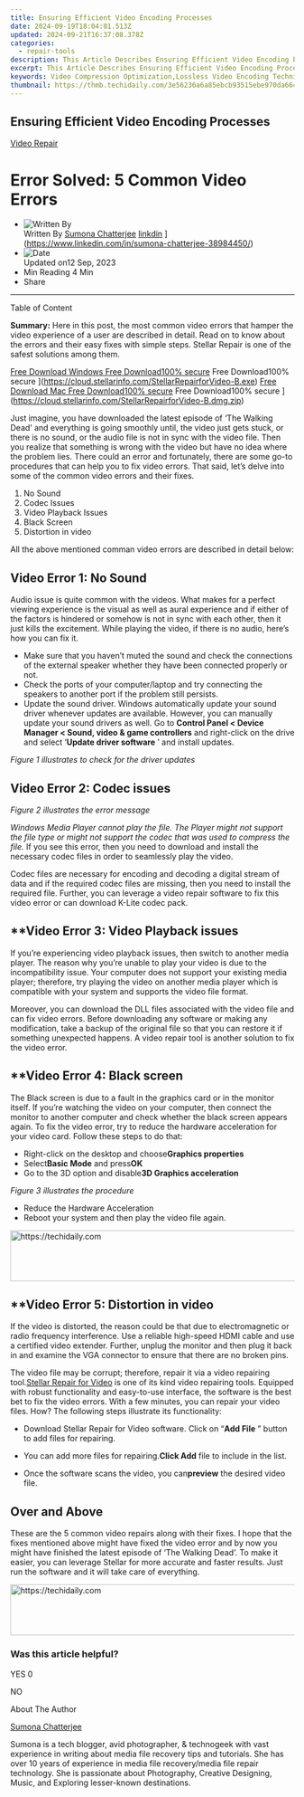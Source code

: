 ```yaml
---
title: Ensuring Efficient Video Encoding Processes
date: 2024-09-19T18:04:01.513Z
updated: 2024-09-21T16:37:08.378Z
categories:
  - repair-tools
description: This Article Describes Ensuring Efficient Video Encoding Processes
excerpt: This Article Describes Ensuring Efficient Video Encoding Processes
keywords: Video Compression Optimization,Lossless Video Encoding Techniques,Adaptive Bitrate Streaming,Codec Selection for Video Encoding,Energy-Efficient Video Compression Strategies,High-Performance Video Encoding Software,Video Encoding Performance Metrics
thumbnail: https://thmb.techidaily.com/3e56236a6a85ebcb93515ebe970da664f41c03cdc9a40751e6b62b7a56683a32.jpg
---
```


## Ensuring Efficient Video Encoding Processes

[Video Repair](https://tools.techidaily.com/stellardata-recovery/buy-now/)

# Error Solved: 5 Common Video Errors

* ![Written By](https://cdn-cmlep.nitrocdn.com/DLSjJVyzoVcUgUSBlgyEUoGMDKLbWXQr/assets/desktop/optimized/rev-636f8fd/secure.gravatar.com/avatar/51230a434c190250f4ff6504ca157fb6.1e1df7d66b301003bec30db63ac73954)  
 Written By [Sumona Chatterjee](https://tools.techidaily.com/stellardata-recovery/buy-now/) [linkdin](https://cdn-cmlep.nitrocdn.com/DLSjJVyzoVcUgUSBlgyEUoGMDKLbWXQr/assets/images/optimized/rev-636f8fd/www.stellarinfo.com/public/frontEnd/images/author/linkdin.jpg) ](https://www.linkedin.com/in/sumona-chatterjee-38984450/)
* ![Date](https://cdn-cmlep.nitrocdn.com/DLSjJVyzoVcUgUSBlgyEUoGMDKLbWXQr/assets/images/optimized/rev-636f8fd/www.stellarinfo.com/public/frontEnd/images/author/clender.jpg)  
 Updated on12 Sep, 2023
* Min Reading 4  Min
* Share

---

Table of Content

**Summary:** Here in this post, the most common video errors that hamper the video experience of a user are described in detail. Read on to know about the errors and their easy fixes with simple steps. Stellar Repair is one of the safest solutions among them.

[Free Download Windows  Free Download100% secure](https://cdn-cmlep.nitrocdn.com/DLSjJVyzoVcUgUSBlgyEUoGMDKLbWXQr/assets/images/optimized/rev-636f8fd/www.stellarinfo.com/blog/wp-content/themes/stellarblog2024/images/windows.svg)  Free Download100% secure ](https://cloud.stellarinfo.com/StellarRepairforVideo-B.exe) [Free Download Mac  Free Download100% secure](https://cdn-cmlep.nitrocdn.com/DLSjJVyzoVcUgUSBlgyEUoGMDKLbWXQr/assets/images/source/rev-636f8fd/www.stellarinfo.com/blog/wp-content/themes/stellarblog2024/images/mac-os.svg)  Free Download100% secure ](https://cloud.stellarinfo.com/StellarRepairforVideo-B.dmg.zip)

 Just imagine, you have downloaded the latest episode of ‘The Walking Dead’ and everything is going smoothly until, the video just gets stuck, or there is no sound, or the audio file is not in sync with the video file. Then you realize that something is wrong with the video but have no idea where the problem lies. There could an error and fortunately, there are some go-to procedures that can help you to fix video errors. That said, let’s delve into some of the common video errors and their fixes.

1. No Sound
2. Codec Issues
3. Video Playback Issues
4. Black Screen
5. Distortion in video

 All the above mentioned comman video errors are described in detail below:

## **Video Error 1: No Sound**

 Audio issue is quite common with the videos. What makes for a perfect viewing experience is the visual as well as aural experience and if either of the factors is hindered or somehow is not in sync with each other, then it just kills the excitement. While playing the video, if there is no audio, here’s how you can fix it.

* Make sure that you haven’t muted the sound and check the connections of the external speaker whether they have been connected properly or not.
* Check the ports of your computer/laptop and try connecting the speakers to another port if the problem still persists.
* Update the sound driver. Windows automatically update your sound driver whenever updates are available. However, you can manually update your sound drivers as well. Go to **Control Panel < Device Manager < Sound, video & game controllers** and right-click on the drive and select ‘**Update driver software** ’ and install updates.

_Figure 1 illustrates to check for the driver updates_

## **Video Error 2: Codec issues**

_Figure 2 illustrates the error message_

 _Windows Media Player cannot play the file. The Player might not support the file type or might not support the codec that was used to compress the file._ If you see this error, then you need to download and install the necessary codec files in order to seamlessly play the video.

 Codec files are necessary for encoding and decoding a digital stream of data and if the required codec files are missing, then you need to install the required file. Further, you can leverage a video repair software to fix this video error or can download K-Lite codec pack.

## **Video Error 3: Video Playback issues

 If you’re experiencing video playback issues, then switch to another media player. The reason why you’re unable to play your video is due to the incompatibility issue. Your computer does not support your existing media player; therefore, try playing the video on another media player which is compatible with your system and supports the video file format.

 Moreover, you can download the DLL files associated with the video file and can fix video errors. Before downloading any software or making any modification, take a backup of the original file so that you can restore it if something unexpected happens. A video repair tool is another solution to fix the video error.

## **Video Error 4: Black screen

 The Black screen is due to a fault in the graphics card or in the monitor itself. If you’re watching the video on your computer, then connect the monitor to another computer and check whether the black screen appears again. To fix the video error, try to reduce the hardware acceleration for your video card. Follow these steps to do that:

* Right-click on the desktop and choose**Graphics properties**
* Select**Basic Mode** and press**OK**
* Go to the 3D option and disable**3D Graphics acceleration**

_Figure 3 illustrates the procedure_

* Reduce the Hardware Acceleration
* Reboot your system and then play the video file again.

<!-- affiliate ads begin -->
<a href="https://aligracehair.sjv.io/c/5597632/2006960/19272" target="_top" id="2006960">
  <img src="//a.impactradius-go.com/display-ad/19272-2006960" border="0" alt="https://techidaily.com" width="728" height="90"/>
</a>
<img height="0" width="0" src="https://aligracehair.sjv.io/i/5597632/2006960/19272" style="position:absolute;visibility:hidden;" border="0" />
<!-- affiliate ads end -->

## **Video Error 5: Distortion in video

 If the video is distorted, the reason could be that due to electromagnetic or radio frequency interference. Use a reliable high-speed HDMI cable and use a certified video extender. Further, unplug the monitor and then plug it back in and examine the VGA connector to ensure that there are no broken pins.

 The video file may be corrupt; therefore, repair it via a video repairing tool.[Stellar Repair for Video](https://tools.techidaily.com/stellardata-recovery/buy-now/) is one of its kind video repairing tools. Equipped with robust functionality and easy-to-use interface, the software is the best bet to fix the video errors. With a few minutes, you can repair your video files. How? The following steps illustrate its functionality:

[](https://cloud.stellarinfo.com/StellarRepairforVideo-B.exe) [](https://cloud.stellarinfo.com/StellarRepairforVideo-B.dmg.zip)

* Download Stellar Repair for Video software. Click on “**Add File** ” button to add files for repairing.

* You can add more files for repairing.**Click Add** file to include in the list.

* Once the software scans the video, you can**preview** the desired video file.

## **Over and Above**

 These are the 5 common video repairs along with their fixes. I hope that the fixes mentioned above might have fixed the video error and by now you might have finished the latest episode of ‘The Walking Dead’. To make it easier, you can leverage Stellar for more accurate and faster results. Just run the software and it will take care of everything.

<!-- affiliate ads begin -->
<a href="https://appsumo.8odi.net/c/5597632/2087485/7443" target="_top" id="2087485">
  <img src="//a.impactradius-go.com/display-ad/7443-2087485" border="0" alt="https://techidaily.com" width="728" height="90"/>
</a>
<img height="0" width="0" src="https://appsumo.8odi.net/i/5597632/2087485/7443" style="position:absolute;visibility:hidden;" border="0" />
<!-- affiliate ads end -->

### Was this article helpful?

YES 0

NO

About The Author

[Sumona Chatterjee](https://tools.techidaily.com/stellardata-recovery/buy-now/) [](https://www.linkedin.com/in/sumona-chatterjee-38984450/)

 Sumona is a tech blogger, avid photographer, & technogeek with vast experience in writing about media file recovery tips and tutorials. She has over 10 years of experience in media file recovery/media file repair technology. She is passionate about Photography, Creative Designing, Music, and Exploring lesser-known destinations.

<ins class="adsbygoogle"
     style="display:block"
     data-ad-format="autorelaxed"
     data-ad-client="ca-pub-7571918770474297"
     data-ad-slot="1223367746"></ins>

<ins class="adsbygoogle"
     style="display:block"
     data-ad-client="ca-pub-7571918770474297"
     data-ad-slot="8358498916"
     data-ad-format="auto"
     data-full-width-responsive="true"></ins>



